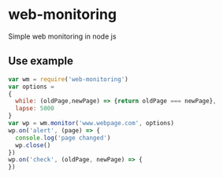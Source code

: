 # web-monitoring
Simple web monitoring in node js 

## Use example
```javascript
var wm = require('web-monitoring')
var options = 
{ 
  while: (oldPage,newPage) => {return oldPage === newPage},
  lapse: 5000
}
var wp = wm.monitor('www.webpage.com', options)
wp.on('alert', (page) => {
  console.log('page changed')
  wp.close()
})
wp.on('check', (oldPage, newPage) => {
})
``` 

